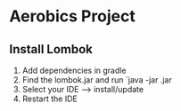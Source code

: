 # Aerobics Project

## 


## Install Lombok

1. Add dependencies in gradle
2. Find the lombok.jar and run `java -jar <lombok-version>.jar
3. Select your IDE --> install/update
4. Restart the IDE